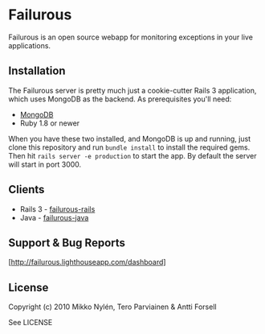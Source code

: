 # Failurous

Failurous is an open source webapp for monitoring exceptions in your
live applications.

## Installation

The Failurous server is pretty much just a cookie-cutter Rails 3 application, which uses MongoDB as the backend. As prerequisites you'll need:

* [MongoDB](http://www.mongodb.org/downloads)
* Ruby 1.8 or newer

When you have these two installed, and MongoDB is up and running, just clone this repository and run `bundle install` to install the required gems. Then hit `rails server -e production` to start the app. By default the server will start in port 3000.


## Clients

* Rails 3 - [failurous-rails](http://github.com/mnylen/failurous-rails)
* Java - [failurous-java](http://github.com/teropa/failurous-java)

## Support & Bug Reports

[http://failurous.lighthouseapp.com/dashboard]

## License

Copyright (c) 2010 Mikko Nylén, Tero Parviainen & Antti Forsell

See LICENSE


